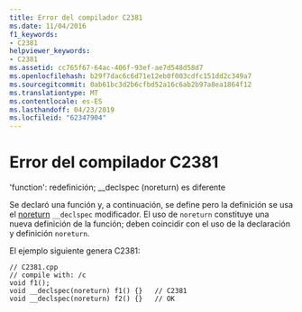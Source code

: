 ```yaml
---
title: Error del compilador C2381
ms.date: 11/04/2016
f1_keywords:
- C2381
helpviewer_keywords:
- C2381
ms.assetid: cc765f67-64ac-406f-93ef-ae7d548d58d7
ms.openlocfilehash: b29f7dac6c6d71e12eb0f003cdfc151dd2c349a7
ms.sourcegitcommit: 0ab61bc3d2b6cfbd52a16c6ab2b97a8ea1864f12
ms.translationtype: MT
ms.contentlocale: es-ES
ms.lasthandoff: 04/23/2019
ms.locfileid: "62347904"
---
```

# <a name="compiler-error-c2381"></a>Error del compilador C2381

'function': redefinición; __declspec (noreturn) es diferente

Se declaró una función y, a continuación, se define pero la definición se usa el [noreturn](../../cpp/noreturn.md) `__declspec` modificador. El uso de `noreturn` constituye una nueva definición de la función; deben coincidir con el uso de la declaración y definición `noreturn`.

El ejemplo siguiente genera C2381:

```
// C2381.cpp
// compile with: /c
void f1();
void __declspec(noreturn) f1() {}   // C2381
void __declspec(noreturn) f2() {}   // OK
```
